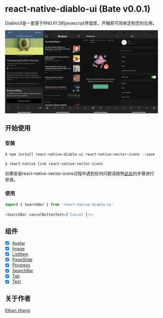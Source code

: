 # react-native-diablo-ui (Bate v0.0.1)

DiabloUI是一套基于RN0.61.5的javascript界面库，开箱即可简单定制您的应用。

![react-native-diablo-ui Toolkit](./doc/demo/15893644435195.png)

## 开始使用

### 安装

`$ npm install react-native-diablo-ui react-native-vector-icons --save`

`$ react-native link react-native-vector-icons`

如果安装react-native-vector-icons过程中遇到任何问题请按照[此处](https://github.com/oblador/react-native-vector-icons#installation)的步骤进行安装。

### 使用

```js
import { SearchBar } from 'react-native-diablo-ui'

<SearchBar cancelButtonText={'Cancel'}/>;
```

## 组件

- [x] [Avatar](https://github.com/Dmedu/DiabloUI/blob/master/components/Avatar/avatar.md)
- [x] [Image](https://github.com/Dmedu/DiabloUI/blob/master/components/Image/image.md)
- [x] [ListItem](https://github.com/Dmedu/DiabloUI/blob/master/components/ListItem/ListItem.md)
- [x] [PageSlide](https://github.com/Dmedu/DiabloUI/blob/master/components/PageSlide/PageSlide.md)
- [x] [Progress](https://github.com/Dmedu/DiabloUI/blob/master/components/Progress/progress.md)
- [x] [SearchBar](https://github.com/Dmedu/DiabloUI/blob/master/components/SearchBar/SearchBar.md)
- [x] [Tab](https://github.com/Dmedu/DiabloUI/blob/master/components/Tab/Tab.md)
- [x] [Text](https://github.com/Dmedu/DiabloUI/blob/master/components/Text/text.md)

## 关于作者

[Ethan zhang](https://dmedu.github.io/EthanZhang.me/)